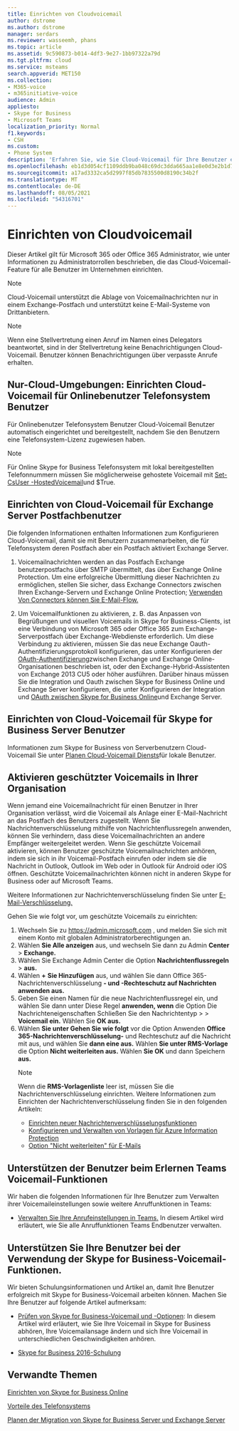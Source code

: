 ```yaml
---
title: Einrichten von Cloudvoicemail
author: dstrome
ms.author: dstrome
manager: serdars
ms.reviewer: wasseemh, phans
ms.topic: article
ms.assetid: 9c590873-b014-4df3-9e27-1bb97322a79d
ms.tgt.pltfrm: cloud
ms.service: msteams
search.appverid: MET150
ms.collection:
- M365-voice
- m365initiative-voice
audience: Admin
appliesto:
- Skype for Business
- Microsoft Teams
localization_priority: Normal
f1.keywords:
- CSH
ms.custom:
- Phone System
description: 'Erfahren Sie, wie Sie Cloud-Voicemail für Ihre Benutzer einrichten. '
ms.openlocfilehash: eb1d3d054cf1109ddb9ba048c69dc3dda665aa1e8e0d3e2b1d72926835389a39
ms.sourcegitcommit: a17ad3332ca5d2997f85db7835500d8190c34b2f
ms.translationtype: MT
ms.contentlocale: de-DE
ms.lasthandoff: 08/05/2021
ms.locfileid: "54316701"
---
```

# <a name="set-up-cloud-voicemail"></a>Einrichten von Cloudvoicemail

Dieser Artikel gilt für Microsoft 365 oder Office 365 Administrator, [](/microsoft-365/admin/add-users/about-admin-roles) wie unter Informationen zu Administratorrollen beschrieben, die das Cloud-Voicemail-Feature für alle Benutzer im Unternehmen einrichten.

> [!NOTE]
> Cloud-Voicemail unterstützt die Ablage von Voicemailnachrichten nur in einem Exchange-Postfach und unterstützt keine E-Mail-Systeme von Drittanbietern. 

> [!NOTE]
> Wenn eine Stellvertretung einen Anruf im Namen eines Delegators beantwortet, sind in der Stellvertretung keine Benachrichtigungen Cloud-Voicemail. Benutzer können Benachrichtigungen über verpasste Anrufe erhalten.

## <a name="cloud-only-environments-set-up-cloud-voicemail-for-online-phone-system-users"></a>Nur-Cloud-Umgebungen: Einrichten Cloud-Voicemail für Onlinebenutzer Telefonsystem Benutzer

Für Onlinebenutzer Telefonsystem Benutzer Cloud-Voicemail Benutzer automatisch eingerichtet und bereitgestellt, nachdem  Sie den Benutzern eine Telefonsystem-Lizenz zugewiesen haben. 

> [!NOTE]
> Für Online Skype for Business Telefonsystem mit lokal bereitgestellten Telefonnummern müssen Sie möglicherweise gehostete Voicemail mit [Set-CsUser -HostedVoicemail](/powershell/module/skype/set-csuser?view=skype-ps)und $True. 

## <a name="set-up-cloud-voicemail-for-exchange-server-mailbox-users"></a>Einrichten von Cloud-Voicemail für Exchange Server Postfachbenutzer

Die folgenden Informationen enthalten Informationen zum Konfigurieren Cloud-Voicemail, damit sie mit Benutzern zusammenarbeiten, die für Telefonsystem deren Postfach aber ein Postfach aktiviert Exchange Server. 
  
1. Voicemailnachrichten werden an das Postfach Exchange benutzerpostfachs über SMTP übermittelt, das über Exchange Online Protection. Um eine erfolgreiche Übermittlung dieser Nachrichten zu ermöglichen, stellen Sie sicher, dass Exchange Connectors zwischen Ihren Exchange-Servern und Exchange Online Protection; [Verwenden Von Connectors können Sie E-Mail-Flow.](/exchange/mail-flow-best-practices/use-connectors-to-configure-mail-flow/use-connectors-to-configure-mail-flow) 

2. Um Voicemailfunktionen zu aktivieren, z. B. das Anpassen von Begrüßungen und visuellen Voicemails in Skype for Business-Clients, ist eine Verbindung von Microsoft 365 oder Office 365 zum Exchange-Serverpostfach über Exchange-Webdienste erforderlich. Um diese Verbindung zu aktivieren, müssen Sie das neue Exchange Oauth-Authentifizierungsprotokoll konfigurieren, das unter Konfigurieren der [OAuth-Authentifizierung](/exchange/configure-oauth-authentication-between-exchange-and-exchange-online-organizations-exchange-2013-help)zwischen Exchange und Exchange Online-Organisationen beschrieben ist, oder den Exchange-Hybrid-Assistenten von Exchange 2013 CU5 oder höher ausführen. Darüber hinaus müssen Sie die Integration und Oauth zwischen Skype for Business Online und Exchange Server konfigurieren, die unter Konfigurieren der Integration und [OAuth zwischen Skype for Business Online](/skypeforbusiness/deploy/integrate-with-exchange-server/oauth-with-online-and-on-premises)und Exchange Server. 

## <a name="set-up-cloud-voicemail-for-skype-for-business-server-users"></a>Einrichten von Cloud-Voicemail für Skype for Business Server Benutzer

Informationen zum Skype for Business von Serverbenutzern Cloud-Voicemail Sie unter [Planen Cloud-Voicemail Diensts](/skypeforbusiness/hybrid/plan-cloud-voicemail)für lokale Benutzer.

## <a name="enabling-protected-voicemail-in-your-organization"></a>Aktivieren geschützter Voicemails in Ihrer Organisation

Wenn jemand eine Voicemailnachricht für einen Benutzer in Ihrer Organisation verlässt, wird die Voicemail als Anlage einer E-Mail-Nachricht an das Postfach des Benutzers zugestellt. Wenn Sie Nachrichtenverschlüsselung mithilfe von Nachrichtenflussregeln anwenden, können Sie verhindern, dass diese Voicemailnachrichten an andere Empfänger weitergeleitet werden. Wenn Sie geschützte Voicemail aktivieren, können Benutzer geschützte Voicemailnachrichten anhören, indem sie sich in ihr Voicemail-Postfach einrufen oder indem sie die Nachricht in Outlook, Outlook im Web oder in Outlook für Android oder iOS öffnen. Geschützte Voicemailnachrichten können nicht in anderen Skype for Business oder auf Microsoft Teams.

Weitere Informationen zur Nachrichtenverschlüsselung finden Sie unter [E-Mail-Verschlüsselung.](/microsoft-365/compliance/email-encryption?view=o365-worldwide)

Gehen Sie wie folgt vor, um geschützte Voicemails zu einrichten:

1. Wechseln Sie zu https://admin.microsoft.com , und melden Sie sich mit einem Konto mit globalen Administratorberechtigungen an.
2. Wählen **Sie Alle anzeigen** aus, und wechseln Sie dann zu Admin **Center**  >  **Exchange.**
3. Wählen Sie Exchange Admin Center die Option **Nachrichtenflussregeln**  >  **aus.**
4. Wählen **+** **Sie Hinzufügen** aus, und wählen Sie dann Office 365-Nachrichtenverschlüsselung **- und -Rechteschutz auf Nachrichten anwenden aus.**
5. Geben Sie einen Namen für die neue Nachrichtenflussregel ein, und wählen Sie dann unter Diese Regel **anwenden, wenn** die Option Die Nachrichteneigenschaften Schließen Sie den Nachrichtentyp   >    >  **Voicemail ein.** Wählen Sie **OK aus.**
6. Wählen **Sie unter Gehen Sie wie folgt** vor die Option Anwenden **Office 365-Nachrichtenverschlüsselung-** und Rechteschutz auf die Nachricht mit aus, und wählen Sie **dann eine aus.** Wählen **Sie unter RMS-Vorlage** die Option **Nicht weiterleiten aus.** Wählen **Sie OK** und dann Speichern **aus.**
    > [!NOTE]
    > Wenn die **RMS-Vorlagenliste** leer ist, müssen Sie die Nachrichtenverschlüsselung einrichten. Weitere Informationen zum Einrichten der Nachrichtenverschlüsselung finden Sie in den folgenden Artikeln:
    > - [Einrichten neuer Nachrichtenverschlüsselungsfunktionen](/microsoft-365/compliance/set-up-new-message-encryption-capabilities?view=o365-worldwide)
    > - [Konfigurieren und Verwalten von Vorlagen für Azure Information Protection](/information-protection/deploy-use/configure-policy-templates)
    > - [Option "Nicht weiterleiten" für E-Mails](/information-protection/deploy-use/configure-usage-rights#do-not-forward-option-for-emails)

## <a name="help-your-users-learn-teams-voicemail-features"></a>Unterstützen der Benutzer beim Erlernen Teams Voicemail-Funktionen

Wir haben die folgenden Informationen für Ihre Benutzer zum Verwalten ihrer Voicemaileinstellungen sowie weitere Anruffunktionen in Teams:

- [Verwalten Sie Ihre Anrufeinstellungen in Teams.](https://support.office.com/article/manage-your-call-settings-in-teams-456cb611-3477-496f-b31a-6ab752a7595f) In diesem Artikel wird erläutert, wie Sie alle Anruffunktionen Teams Endbenutzer verwalten. 

## <a name="help-your-users-learn-skype-for-business-voicemail-features"></a>Unterstützen Sie Ihre Benutzer bei der Verwendung der Skype for Business-Voicemail-Funktionen.

Wir bieten Schulungsinformationen und Artikel an, damit Ihre Benutzer erfolgreich mit Skype for Business-Voicemail arbeiten können. Machen Sie Ihre Benutzer auf folgende Artikel aufmerksam:

- [Prüfen von Skype for Business-Voicemail und -Optionen](https://support.office.com/article/2deea7f8-831f-4e85-a0d4-b34da55945a8): In diesem Artikel wird erläutert, wie Sie Ihre Voicemail in Skype for Business abhören, Ihre Voicemailansage ändern und sich Ihre Voicemail in unterschiedlichen Geschwindigkeiten anhören.

- [Skype for Business 2016-Schulung](https://support.office.com/article/eb2081bc-fd0a-4eda-94da-5a39f369ee74)

## <a name="related-topics"></a>Verwandte Themen
[Einrichten von Skype for Business Online](/skypeforbusiness/set-up-skype-for-business-online/set-up-skype-for-business-online)

[Vorteile des Telefonsystems](here-s-what-you-get-with-phone-system.md)

[Planen der Migration von Skype for Business Server und Exchange Server](/SkypeForBusiness/hybrid/plan-um-migration)
